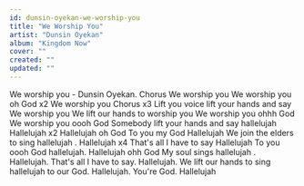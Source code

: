 ```yaml
---
id: dunsin-oyekan-we-worship-you
title: "We Worship You"
artist: "Dunsin Oyekan"
album: "Kingdom Now"
cover: ""
created: ""
updated: ""
---
```


We worship you - Dunsin Oyekan.
Chorus
We worship you
We worship you oh God x2
We worship you
Chorus x3
Lift you voice lift your hands and say
We worship you
We lift our hands to worship you
We worship you ohhh God
We worship you oooh God
Somebody lift your hands and say hallelujah
Hallelujah x2
Hallelujah oh God
To you my God
Hallelujah
We join the elders to sing hallelujah .
Hallelujah x4
That's all I have to say
Hallelujah
To you oooh God hallelujah.
Hallelujah ohh God
My soul sings hallelujah .
Hallelujah.
That's all I have to say. Hallelujah.
We lift our hands to sing hallelujah to our God.
Hallelujah.
You're God.
Hallelujah